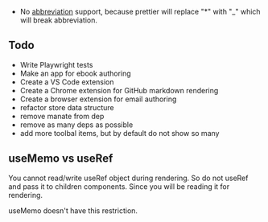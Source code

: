 - No [abbreviation](https://michelf.ca/projects/php-markdown/extra/#abbr) support, because prettier will replace "\*" with "\_" which will break abbreviation.

## Todo

- Write Playwright tests
- Make an app for ebook authoring
- Create a VS Code extension
- Create a Chrome extension for GitHub markdown rendering
- Create a browser extension for email authoring
- refactor store data structure
- remove manate from dep
- remove as many deps as possible
- add more toolbal items, but by default do not show so many

## useMemo vs useRef

You cannot read/write useRef object during rendering. So do not useRef and pass it to children components. Since you will be reading it for rendering.

useMemo doesn't have this restriction.
